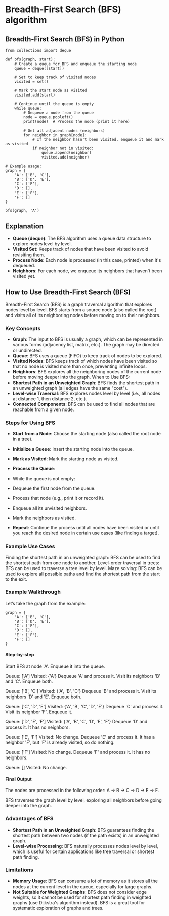 # Breadth-First Search (BFS) algorithm

## Breadth-First Search (BFS) in Python

```
from collections import deque

def bfs(graph, start):
    # Create a queue for BFS and enqueue the starting node
    queue = deque([start])
    
    # Set to keep track of visited nodes
    visited = set()
    
    # Mark the start node as visited
    visited.add(start)
    
    # Continue until the queue is empty
    while queue:
        # Dequeue a node from the queue
        node = queue.popleft()
        print(node)  # Process the node (print it here)
        
        # Get all adjacent nodes (neighbors)
        for neighbor in graph[node]:
            # If the neighbor hasn't been visited, enqueue it and mark as visited
            if neighbor not in visited:
                queue.append(neighbor)
                visited.add(neighbor)

# Example usage:
graph = {
    'A': ['B', 'C'],
    'B': ['D', 'E'],
    'C': ['F'],
    'D': [],
    'E': ['F'],
    'F': []
}

bfs(graph, 'A')
```

## Explanation

* **Queue (deque)**: The BFS algorithm uses a queue data structure to explore nodes level by level.
* **Visited Set**: Keeps track of nodes that have been visited to avoid revisiting them.
* **Process Node**: Each node is processed (in this case, printed) when it's dequeued.
* **Neighbors**: For each node, we enqueue its neighbors that haven't been visited yet.

## How to Use Breadth-First Search (BFS)

Breadth-First Search (BFS) is a graph traversal algorithm that explores nodes level by level. BFS starts from a source node (also called the root) and visits all of its neighboring nodes before moving on to their neighbors.

### Key Concepts

* **Graph**: The input to BFS is usually a graph, which can be represented in various forms (adjacency list, matrix, etc.). The graph may be directed or undirected.
* **Queue**: BFS uses a queue (FIFO) to keep track of nodes to be explored.
* **Visited Nodes**: BFS keeps track of which nodes have been visited so that no node is visited more than once, preventing infinite loops.
* **Neighbors**: BFS explores all the neighboring nodes of the current node before moving deeper into the graph.
When to Use BFS:
* **Shortest Path in an Unweighted Graph**: BFS finds the shortest path in an unweighted graph (all edges have the same "cost").
* **Level-wise Traversal**: BFS explores nodes level by level (i.e., all nodes at distance 1, then distance 2, etc.).
* **Connected Components**: BFS can be used to find all nodes that are reachable from a given node.

### Steps for Using BFS

* **Start from a Node**: Choose the starting node (also called the root node in a tree).
* **Initialize a Queue**: Insert the starting node into the queue.
* **Mark as Visited**: Mark the starting node as visited.
* **Process the Queue**:

* While the queue is not empty:
* Dequeue the first node from the queue.
* Process that node (e.g., print it or record it).
* Enqueue all its unvisited neighbors.
* Mark the neighbors as visited.

* **Repeat**: Continue the process until all nodes have been visited or until you reach the desired node in certain use cases (like finding a target).

### Example Use Cases

Finding the shortest path in an unweighted graph: BFS can be used to find the shortest path from one node to another.
Level-order traversal in trees: BFS can be used to traverse a tree level by level.
Maze solving: BFS can be used to explore all possible paths and find the shortest path from the start to the exit.

### Example Walkthrough

Let’s take the graph from the example:

```
graph = {
    'A': ['B', 'C'],
    'B': ['D', 'E'],
    'C': ['F'],
    'D': [],
    'E': ['F'],
    'F': []
}
```

#### Step-by-step

Start BFS at node 'A'. Enqueue it into the queue.

Queue: ['A']
Visited: {'A'}
Dequeue 'A' and process it. Visit its neighbors 'B' and 'C'. Enqueue both.

Queue: ['B', 'C']
Visited: {'A', 'B', 'C'}
Dequeue 'B' and process it. Visit its neighbors 'D' and 'E'. Enqueue both.

Queue: ['C', 'D', 'E']
Visited: {'A', 'B', 'C', 'D', 'E'}
Dequeue 'C' and process it. Visit its neighbor 'F'. Enqueue it.

Queue: ['D', 'E', 'F']
Visited: {'A', 'B', 'C', 'D', 'E', 'F'}
Dequeue 'D' and process it. It has no neighbors.

Queue: ['E', 'F']
Visited: No change.
Dequeue 'E' and process it. It has a neighbor 'F', but 'F' is already visited, so do nothing.

Queue: ['F']
Visited: No change.
Dequeue 'F' and process it. It has no neighbors.

Queue: []
Visited: No change.

#### Final Output

The nodes are processed in the following order: A → B → C → D → E → F.

BFS traverses the graph level by level, exploring all neighbors before going deeper into the graph.

### Advantages of BFS

* **Shortest Path in an Unweighted Graph**: BFS guarantees finding the shortest path between two nodes (if the path exists) in an unweighted graph.
* **Level-wise Processing**: BFS naturally processes nodes level by level, which is useful for certain applications like tree traversal or shortest path finding.

### Limitations

* **Memory Usage**: BFS can consume a lot of memory as it stores all the nodes at the current level in the queue, especially for large graphs.
* **Not Suitable for Weighted Graphs**: BFS does not consider edge weights, so it cannot be used for shortest path finding in weighted graphs (use Dijkstra's algorithm instead).
BFS is a great tool for systematic exploration of graphs and trees.
